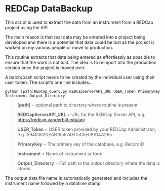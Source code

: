 # REDCap DataBackup

This script is used to extract the data from an instrument from a REDCap 
project using the API.

The main reason is that real data may be entered into a project being
developed and there is a potential that data could be lost as the project
is worked on my various people or move to production.

This routine extracts that data being entered as effortlessly as possible 
to ensure that the work is not lost. The idea is to reimport into the 
production version once the project is moved over.

A batch/bash script needs to be created by the individual user using their user token. The script's one line includes...

    python [path]REDCap_Query.py REDCapServerAPI_URL USER_Token PrimaryKey Instrument Output_Directory

>**[path]** = optional path to directory where routine is present

>**REDCapServerAPI_URL** = URL for the REDCap Server API, e.g. https://redcap.vanderbilt.edu/api

>**USER_Token** = USER token provided by your REDCap Administrator, e.g. A945062DEAB165F74FC5C5E0BA14A265

>**PrimaryKey** = The primary key of the database, e.g. RecordID

>**Instrument** = Name of instrument or form

>**Output_Directory** = Full path to the output directory where the data is stored.

The output data file name is automatically generated and includes the instrument name followed by a datatime stamp